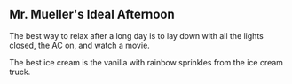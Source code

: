 ## Mr. Mueller's Ideal Afternoon

The best way to relax after a long day is to lay down with all the lights closed, 
the AC on, and watch a movie.

The best ice cream is the vanilla with rainbow sprinkles from the ice cream truck.